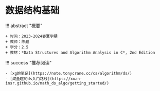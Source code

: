 # 数据结构基础

!!! abstract "概要"

    + 时间：2023-2024春夏学期
    + 教师：陈越
    + 学分：2.5
    + 教材：*Data Structures and Algorithm Analysis in C*, 2nd Edition

!!! success "推荐阅读"

    - [xg的笔记](https://note.tonycrane.cc/cs/algorithm/ds/)
    - [咸鱼暄的ds入门路线](https://xuan-insr.github.io/math_ds_algo/getting_started/)